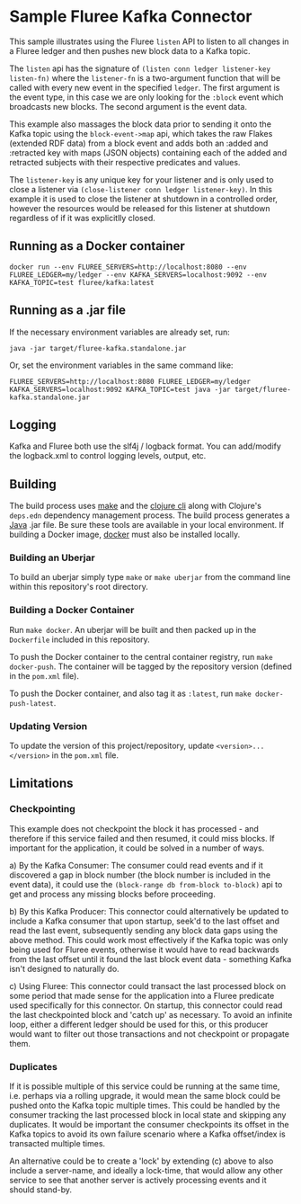 # Sample Fluree Kafka Connector

This sample illustrates using the Fluree `listen` API to listen to all changes
in a Fluree ledger and then pushes new block data to a Kafka topic.

The `listen` api has the signature of `(listen conn ledger listener-key listen-fn)`
where the `listener-fn` is a two-argument function that will be called with every
new event in the specified `ledger`. The first argument is the event type,
in this case we are only looking for the `:block` event which broadcasts new blocks.
The second argument is the event data. 

This example also massages the block data prior to sending it onto the Kafka topic
using the `block-event->map` api, which takes the raw Flakes (extended RDF data)
from a block event and adds both an :added and :retracted key with maps (JSON objects)
containing each of the added and retracted subjects with their respective predicates
and values. 

The `listener-key` is any unique key for your listener and is only used to
close a listener via `(close-listener conn ledger listener-key)`. In this example
it is used to close the listener at shutdown in a controlled order,
however the resources would be released for this listener at shutdown regardless
of if it was explicitlly closed.

## Running as a Docker container

`docker run --env FLUREE_SERVERS=http://localhost:8080 --env FLUREE_LEDGER=my/ledger --env KAFKA_SERVERS=localhost:9092 --env KAFKA_TOPIC=test fluree/kafka:latest`

## Running as a .jar file
If the necessary environment variables are already set, run:

`java -jar target/fluree-kafka.standalone.jar`

Or, set the environment variables in the same command like:

`FLUREE_SERVERS=http://localhost:8080 FLUREE_LEDGER=my/ledger KAFKA_SERVERS=localhost:9092 KAFKA_TOPIC=test java -jar target/fluree-kafka.standalone.jar`

## Logging
Kafka and Fluree both use the slf4j / logback format. You can add/modify
the logback.xml to control logging levels, output, etc.

## Building
The build process uses [make](https://en.wikipedia.org/wiki/Make_(software)) and the [clojure cli](https://clojure.org/guides/getting_started) along with Clojure's `deps.edn` 
dependency management process. The build process generates a [Java](https://www.java.com/en/download/) .jar file. Be sure these tools are available in your local environment.
If building a Docker image, [docker](https://docs.docker.com/get-docker/) must also be installed locally.

### Building an Uberjar
To build an uberjar simply type `make` or `make uberjar` from the command
line within this repository's root directory.

### Building a Docker Container
Run `make docker`. An uberjar will be built and then packed up in the `Dockerfile` included in
this repository.

To push the Docker container to the central container registry, run `make docker-push`. The container
will be tagged by the repository version (defined in the `pom.xml` file).

To push the Docker container, and also tag it as `:latest`, run `make docker-push-latest`.

### Updating Version
To update the version of this project/repository, update `<version>...</version>` in the `pom.xml` file.

## Limitations

### Checkpointing 
This example does not checkpoint the block it has processed - and therefore
if this service failed and then resumed, it could miss blocks. If important
for the application, it could be solved in a number of ways. 

a) By the Kafka Consumer: The consumer could read events and if it
discovered a gap in block number (the block number is included in the event data),
it could use the `(block-range db from-block to-block)` api to get and
process any missing blocks before proceeding.

b) By this Kafka Producer: This connector could alternatively be updated to include a
Kafka consumer that upon startup, seek'd to the last offset and read the last event, 
subsequently sending any block data gaps using the above method. This could
work most effectively if the Kafka topic was only being used for Fluree events,
otherwise it would have to read backwards from the last offset until it found
the last block event data - something Kafka isn't designed to naturally do.

c) Using Fluree: This connector could transact the last processed block on
some period that made sense for the application into a Fluree predicate used
specifically for this connector. On startup, this connector could read the
last checkpointed block and 'catch up' as necessary. To avoid an infinite loop, either a different
ledger should be used for this, or this producer would want to filter out
those transactions and not checkpoint or propagate them.

### Duplicates
If it is possible multiple of this service could be running at the same time,
i.e. perhaps via a rolling upgrade, it would mean the same block could be 
pushed onto the Kafka topic multiple times. This could be handled by the
consumer tracking the last processed block in local state and skipping any
duplicates. It would be important the consumer checkpoints its offset in
the Kafka topics to avoid its own failure scenario where a Kafka offset/index
is transacted multiple times.

An alternative could be to create a 'lock' by extending (c) above to also
include a server-name, and ideally a lock-time, that would allow any other
service to see that another server is actively processing events and it should
stand-by.




